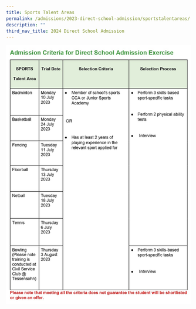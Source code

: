 ```yaml
---
title: Sports Talent Areas
permalink: /admissions/2023-direct-school-admission/sportstalentareas/
description: ""
third_nav_title: 2024 Direct School Admission
---
```

![](/images/sports%20talent%20area%20_page-0001.jpg)